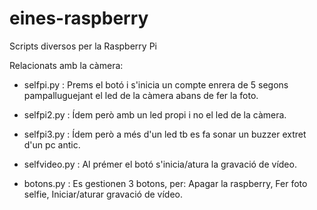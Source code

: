 eines-raspberry
===============

Scripts diversos per la Raspberry Pi

Relacionats amb la càmera:
- selfpi.py : Prems el botó i s'inicia un compte enrera de 5 segons pampalluguejant el led de la càmera abans de fer la foto.
- selfpi2.py : Ídem però amb un led propi i no el led de la càmera.
- selfpi3.py : Ídem però a més d'un led tb es fa sonar un buzzer extret d'un pc antic.

- selfvideo.py : Al prémer el botó s'inicia/atura la gravació de vídeo.

- botons.py : Es gestionen 3 botons, per: Apagar la raspberry, Fer foto selfie, Iniciar/aturar gravació de vídeo.


